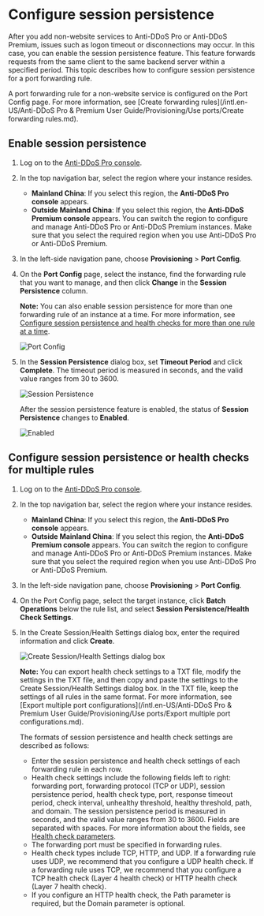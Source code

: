 # Configure session persistence

After you add non-website services to Anti-DDoS Pro or Anti-DDoS Premium, issues such as logon timeout or disconnections may occur. In this case, you can enable the session persistence feature. This feature forwards requests from the same client to the same backend server within a specified period. This topic describes how to configure session persistence for a port forwarding rule.

A port forwarding rule for a non-website service is configured on the Port Config page. For more information, see [Create forwarding rules](/intl.en-US/Anti-DDoS Pro & Premium User Guide/Provisioning/Use ports/Create forwarding rules.md).

## Enable session persistence

1.  Log on to the [Anti-DDoS Pro console](https://yundun.console.aliyun.com/?p=ddoscoo).

2.  In the top navigation bar, select the region where your instance resides.

    -   **Mainland China**: If you select this region, the **Anti-DDoS Pro console** appears.
    -   **Outside Mainland China**: If you select this region, the **Anti-DDoS Premium console** appears.
    You can switch the region to configure and manage Anti-DDoS Pro or Anti-DDoS Premium instances. Make sure that you select the required region when you use Anti-DDoS Pro or Anti-DDoS Premium.

3.  In the left-side navigation pane, choose **Provisioning** \> **Port Config**.

4.  On the **Port Config** page, select the instance, find the forwarding rule that you want to manage, and then click **Change** in the **Session Persistence** column.

    **Note:** You can also enable session persistence for more than one forwarding rule of an instance at a time. For more information, see [Configure session persistence and health checks for more than one rule at a time](#section_qm6_zi5_600).

    ![Port Config](https://static-aliyun-doc.oss-accelerate.aliyuncs.com/assets/img/en-US/3813067061/p69479.png)

5.  In the **Session Persistence** dialog box, set **Timeout Period** and click **Complete**. The timeout period is measured in seconds, and the valid value ranges from 30 to 3600.

    ![Session Persistence](https://static-aliyun-doc.oss-accelerate.aliyuncs.com/assets/img/en-US/3197449951/p49646.png)

    After the session persistence feature is enabled, the status of **Session Persistence** changes to **Enabled**.

    ![Enabled](https://static-aliyun-doc.oss-accelerate.aliyuncs.com/assets/img/en-US/3058989061/p189964.png)


## Configure session persistence or health checks for multiple rules

1.  Log on to the [Anti-DDoS Pro console](https://yundun.console.aliyun.com/?p=ddoscoo).

2.  In the top navigation bar, select the region where your instance resides.

    -   **Mainland China**: If you select this region, the **Anti-DDoS Pro console** appears.
    -   **Outside Mainland China**: If you select this region, the **Anti-DDoS Premium console** appears.
    You can switch the region to configure and manage Anti-DDoS Pro or Anti-DDoS Premium instances. Make sure that you select the required region when you use Anti-DDoS Pro or Anti-DDoS Premium.

3.  In the left-side navigation pane, choose **Provisioning** \> **Port Config**.

4.  On the Port Config page, select the target instance, click **Batch Operations** below the rule list, and select **Session Persistence/Health Check Settings**.

5.  In the Create Session/Health Settings dialog box, enter the required information and click **Create**.

    ![Create Session/Health Settings dialog box](https://static-aliyun-doc.oss-accelerate.aliyuncs.com/assets/img/en-US/3197449951/p69485.png)

    **Note:** You can export health check settings to a TXT file, modify the settings in the TXT file, and then copy and paste the settings to the Create Session/Health Settings dialog box. In the TXT file, keep the settings of all rules in the same format. For more information, see [Export multiple port configurations](/intl.en-US/Anti-DDoS Pro & Premium User Guide/Provisioning/Use ports/Export multiple port configurations.md).

    The formats of session persistence and health check settings are described as follows:

    -   Enter the session persistence and health check settings of each forwarding rule in each row.
    -   Health check settings include the following fields left to right: forwarding port, forwarding protocol \(TCP or UDP\), session persistence period, health check type, port, response timeout period, check interval, unhealthy threshold, healthy threshold, path, and domain. The session persistence period is measured in seconds, and the valid value ranges from 30 to 3600. Fields are separated with spaces. For more information about the fields, see [Health check parameters](#d8e40).
    -   The forwarding port must be specified in forwarding rules.
    -   Health check types include TCP, HTTP, and UDP. If a forwarding rule uses UDP, we recommend that you configure a UDP health check. If a forwarding rule uses TCP, we recommend that you configure a TCP health check \(Layer 4 health check\) or HTTP health check \(Layer 7 health check\).
    -   If you configure an HTTP health check, the Path parameter is required, but the Domain parameter is optional.

